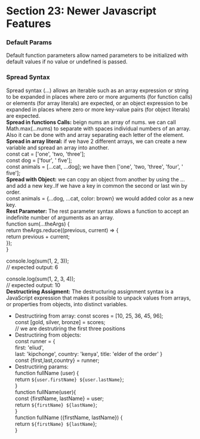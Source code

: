 # Section 23: Newer Javascript Features
### Default Params
Default function parameters allow named parameters to be initialized with default values if no value or undefined is passed.
### Spread Syntax
Spread syntax (...) allows an iterable such as an array expression or string to be expanded in places where zero or more arguments (for function calls) or elements (for array literals) are expected, or an object expression to be expanded in places where zero or more key-value pairs (for object literals) are expected.  
**Spread in functions Calls:** beign nums an array of nums. we can call Math.max(...nums) to separate with spaces individual numbers of an array. Also it can be done with and array separating each letter of the element.  
**Spread in array literal:** if we have 2 different arrays, we can create a new variable and spread an array into another.   
const cat = ['one', 'two, 'three'];  
const dog = ['four', ' five'];  
const animals = [...cat, ...dog]; we have then ['one', 'two, 'three', 'four', ' five'];  
**Spread with Object:** we can copy an object from another by using the ... and add a new key..If we have a key in common the second or last win by order.   
const animals = {...dog, ...cat, color: brown} we would added color as a new key.  
**Rest Parameter:** The rest parameter syntax allows a function to accept an indefinite number of arguments as an array.  
function sum(...theArgs) {  
  return theArgs.reduce((previous, current) => {  
    return previous + current;  
  });  
}  

console.log(sum(1, 2, 3));  
// expected output: 6  

console.log(sum(1, 2, 3, 4));  
// expected output: 10  
**Destructiring Assigment:** The destructuring assignment syntax is a JavaScript expression that makes it possible to unpack values from arrays, or properties from objects, into distinct variables.
- Destructiring from array:
const scores = [10, 25, 36, 45, 96];  
const [gold, silver, bronze] = scores;   
// we are destrutiring the first three positions    
- Destructiring from objects:  
const runner = {  
    first: 'eliud',  
    last: 'kipchonge',
    country: 'kenya',
    title: 'elder of the order'
}  
const {first,last,country} = runner;  
- Destructiring params:   
function fullName (user) {  
    return `${user.firstName} ${user.lastName}`;  
}  
function fullName(user){  
    const {firstName, lastName} = user;  
    return `${firstName} ${lastName}`;  
}  
function fullName ({firstName, lastName}) {  
    return `${firstName} ${lastName`};  
}  